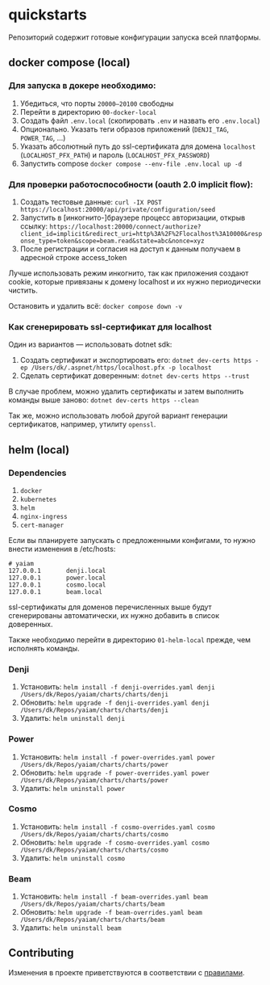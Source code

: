 # quickstarts

Репозиторий содержит готовые конфигурации запуска всей платформы.

## docker compose (local)

### Для запуска в докере необходимо:
1. Убедиться, что порты `20000—20100` свободны
1. Перейти в директорию `00-docker-local`
1. Создать файл `.env.local` (скопировать `.env` и назвать его `.env.local`)
1. Опционально. Указать теги образов приложений (`DENJI_TAG`, `POWER_TAG`, ...)
1. Указать абсолютный путь до ssl-сертификата для домена `localhost` (`LOCALHOST_PFX_PATH`) и пароль (`LOCALHOST_PFX_PASSWORD`)
1. Запустить compose `docker compose --env-file .env.local up -d`

### Для проверки работоспособности (oauth 2.0 implicit flow):
1. Создать тестовые данные: `curl -IX POST https://localhost:20000/api/private/configuration/seed`
1. Запустить в [инкогнито-]браузере процесс авторизации, открыв ссылку: `https://localhost:20000/connect/authorize?client_id=implicit&redirect_uri=http%3A%2F%2Flocalhost%3A10000&response_type=token&scope=beam.read&state=abc&nonce=xyz`
1. После регистрации и согласия на доступ к данным получаем в адресной строке access_token

Лучше использовать режим инкогнито, так как приложения создают cookie, которые привязаны к домену localhost и их нужно периодически чистить.

Остановить и удалить всё: `docker compose down -v`

### Как сгенерировать ssl-сертификат для localhost

Один из вариантов — использовать dotnet sdk:
1. Создать сертификат и экспортировать его: `dotnet dev-certs https -ep /Users/dk/.aspnet/https/localhost.pfx -p localhost`
1. Сделать сертификат доверенным: `dotnet dev-certs https --trust`

В случае проблем, можно удалить сертификаты и затем выполнить команды выше заново: `dotnet dev-certs https --clean`

Так же, можно использовать любой другой вариант генерации сертификатов, например, утилиту `openssl`.

## helm (local)

### Dependencies

1. `docker`
1. `kubernetes`
1. `helm`
1. `nginx-ingress`
1. `cert-manager`

Если вы планируете запускать с предложенными конфигами, то нужно внести изменения в /etc/hosts:

```
# yaiam
127.0.0.1       denji.local
127.0.0.1       power.local
127.0.0.1       cosmo.local
127.0.0.1       beam.local
```

ssl-сертификаты для доменов перечисленных выше будут сгенерированы автоматически, их нужно добавить в список доверенных.

Также необходимо перейти в директорию `01-helm-local` прежде, чем исполнять команды.

### Denji

1. Установить: `helm install -f denji-overrides.yaml denji /Users/dk/Repos/yaiam/charts/charts/denji`
1. Обновить: `helm upgrade -f denji-overrides.yaml denji /Users/dk/Repos/yaiam/charts/charts/denji`
1. Удалить: `helm uninstall denji`

### Power

1. Установить: `helm install -f power-overrides.yaml power /Users/dk/Repos/yaiam/charts/charts/power`
1. Обновить: `helm upgrade -f power-overrides.yaml power /Users/dk/Repos/yaiam/charts/charts/power`
1. Удалить: `helm uninstall power`

### Cosmo

1. Установить: `helm install -f cosmo-overrides.yaml cosmo /Users/dk/Repos/yaiam/charts/charts/cosmo`
1. Обновить: `helm upgrade -f cosmo-overrides.yaml cosmo /Users/dk/Repos/yaiam/charts/charts/cosmo`
1. Удалить: `helm uninstall cosmo`

### Beam

1. Установить: `helm install -f beam-overrides.yaml beam /Users/dk/Repos/yaiam/charts/charts/beam`
1. Обновить: `helm upgrade -f beam-overrides.yaml beam /Users/dk/Repos/yaiam/charts/charts/beam`
1. Удалить: `helm uninstall beam`

## Contributing

Изменения в проекте приветствуются в соответствии с [правилами](https://github.com/yaiam/.github/blob/main/CONTRIBUTING.md).